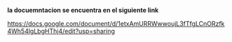 **la docuemntacion se encuentra en el siguiente link**

https://docs.google.com/document/d/1etxAmURRWwwoujL3fTfgLCnORzfk4Wh54lgLbgHThj4/edit?usp=sharing